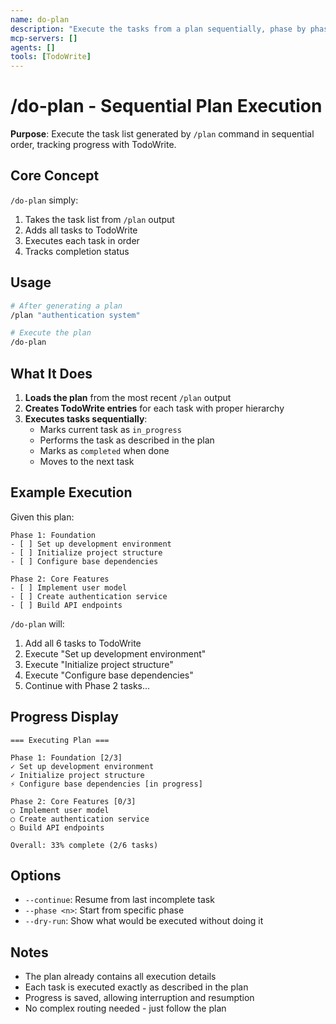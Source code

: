 ```yaml
---
name: do-plan
description: "Execute the tasks from a plan sequentially, phase by phase"
mcp-servers: []
agents: []
tools: [TodoWrite]
---
```


# /do-plan - Sequential Plan Execution

**Purpose**: Execute the task list generated by `/plan` command in sequential order, tracking progress with TodoWrite.

## Core Concept

`/do-plan` simply:
1. Takes the task list from `/plan` output
2. Adds all tasks to TodoWrite
3. Executes each task in order
4. Tracks completion status

## Usage

```bash
# After generating a plan
/plan "authentication system"

# Execute the plan
/do-plan
```

## What It Does

1. **Loads the plan** from the most recent `/plan` output
2. **Creates TodoWrite entries** for each task with proper hierarchy
3. **Executes tasks sequentially**:
   - Marks current task as `in_progress`
   - Performs the task as described in the plan
   - Marks as `completed` when done
   - Moves to the next task

## Example Execution

Given this plan:
```
Phase 1: Foundation
- [ ] Set up development environment
- [ ] Initialize project structure
- [ ] Configure base dependencies

Phase 2: Core Features  
- [ ] Implement user model
- [ ] Create authentication service
- [ ] Build API endpoints
```

`/do-plan` will:
1. Add all 6 tasks to TodoWrite
2. Execute "Set up development environment"
3. Execute "Initialize project structure"
4. Execute "Configure base dependencies"
5. Continue with Phase 2 tasks...

## Progress Display

```
=== Executing Plan ===

Phase 1: Foundation [2/3]
✓ Set up development environment
✓ Initialize project structure
⚡ Configure base dependencies [in progress]

Phase 2: Core Features [0/3]
○ Implement user model
○ Create authentication service
○ Build API endpoints

Overall: 33% complete (2/6 tasks)
```

## Options

- `--continue`: Resume from last incomplete task
- `--phase <n>`: Start from specific phase
- `--dry-run`: Show what would be executed without doing it

## Notes

- The plan already contains all execution details
- Each task is executed exactly as described in the plan
- Progress is saved, allowing interruption and resumption
- No complex routing needed - just follow the plan
